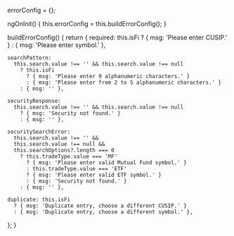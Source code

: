 errorConfig = {};

ngOnInit() {
  this.errorConfig = this.buildErrorConfig();
}

buildErrorConfig() {
  return {
    required: this.isFi
      ? { msg: 'Please enter CUSIP.' }
      : { msg: 'Please enter symbol.' },

    searchPattern:
      this.search.value !== '' && this.search.value !== null
        ? this.isFi
          ? { msg: 'Please enter 9 alphanumeric characters.' }
          : { msg: 'Please enter from 2 to 5 alphanumeric characters.' }
        : { msg: '' },

    securityResponse:
      this.search.value !== '' && this.search.value !== null
        ? { msg: 'Security not found.' }
        : { msg: '' },

    securitySearchError:
      this.search.value !== '' &&
      this.search.value !== null &&
      this.searchOptions?.length === 0
        ? this.tradeType.value === 'MF'
          ? { msg: 'Please enter valid Mutual Fund symbol.' }
          : this.tradeType.value === 'ETF'
          ? { msg: 'Please enter valid ETF symbol.' }
          : { msg: 'Security not found.' }
        : { msg: '' },

    duplicate: this.isFi
      ? { msg: 'Duplicate entry, choose a different CUSIP.' }
      : { msg: 'Duplicate entry, choose a different symbol.' },
  };
}